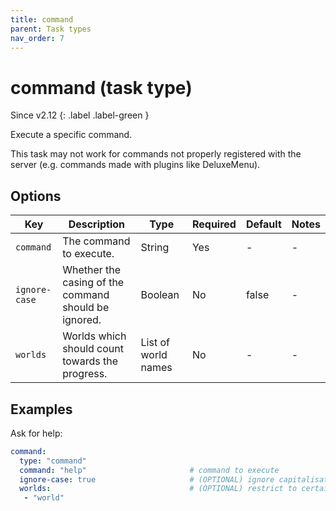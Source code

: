 ```yaml
---
title: command
parent: Task types
nav_order: 7
---
```


# command (task type)

Since v2.12
{: .label .label-green }

Execute a specific command.

This task may not work for commands not properly registered with the
server (e.g. commands made with plugins like DeluxeMenu).

## Options

| Key           | Description                                          | Type                | Required | Default | Notes |
|---------------|------------------------------------------------------|---------------------|----------|---------|-------|
| `command`     | The command to execute.                              | String              | Yes      | \-      | \-    |
| `ignore-case` | Whether the casing of the command should be ignored. | Boolean             | No       | false   | \-    |
| `worlds`      | Worlds which should count towards the progress.      | List of world names | No       | \-      | \-    |

## Examples

Ask for help:

``` yaml
command:
  type: "command"
  command: "help"                       # command to execute
  ignore-case: true                     # (OPTIONAL) ignore capitalisation  - default: false
  worlds:                               # (OPTIONAL) restrict to certain worlds
   - "world"
```
